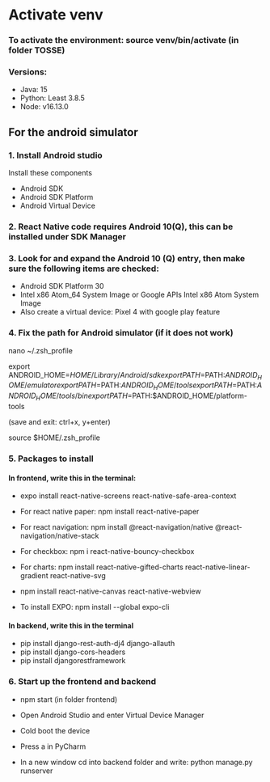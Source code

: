 #  Activate venv
### To activate the environment: source venv/bin/activate (in folder TOSSE)

### Versions:
* Java: 15
* Python: Least 3.8.5
* Node: v16.13.0

## For the android simulator
### 1. Install Android studio
Install these components
* Android SDK
* Android SDK Platform
* Android Virtual Device

### 2. React Native code requires Android 10(Q), this can be installed under SDK Manager
### 3. Look for and expand the Android 10 (Q) entry, then make sure the following items are checked:
* Android SDK Platform 30
* Intel x86 Atom_64 System Image or Google APIs Intel x86 Atom System Image
* Also create a virtual device: Pixel 4 with google play feature
### 4. Fix the path for Android simulator (if it does not work)
nano ~/.zsh_profile

export ANDROID_HOME=$HOME/Library/Android/sdk
export PATH=$PATH:$ANDROID_HOME/emulator
export PATH=$PATH:$ANDROID_HOME/tools
export PATH=$PATH:$ANDROID_HOME/tools/bin
export PATH=$PATH:$ANDROID_HOME/platform-tools

(save and exit: ctrl+x, y+enter)

source $HOME/.zsh_profile


### 5.  Packages to install
#### In **frontend**, write this in the terminal: 
* expo install react-native-screens react-native-safe-area-context

* For react native paper: npm install react-native-paper

* For react navigation: npm install @react-navigation/native @react-navigation/native-stack

* For checkbox: npm i react-native-bouncy-checkbox

* For charts: npm install react-native-gifted-charts react-native-linear-gradient react-native-svg
* npm install react-native-canvas react-native-webview

* To install EXPO: npm install --global expo-cli

#### In **backend**, write this in the terminal
* pip install django-rest-auth-dj4 django-allauth
* pip install django-cors-headers
* pip install djangorestframework

### 6. Start up the frontend and backend 
* npm start (in folder frontend)
* Open Android Studio and enter Virtual Device Manager
* Cold boot the device
* Press a in PyCharm

* In a new window cd into backend folder and write: python manage.py runserver










